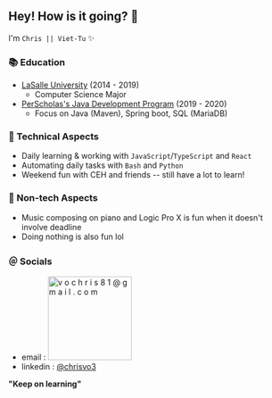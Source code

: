 ## Hey! How is it going? 👋

I'm `Chris || Viet-Tu` ✨

### 📚 Education
* [LaSalle University](https://www.lasalle.edu) (2014 - 2019)
  * Computer Science Major
* [PerScholas's Java Development Program](https://perscholas.org/courses/full-stack-java-developer/full-stack-java-developer-powered-by-teksystems-philly/) (2019 - 2020)
  * Focus on Java (Maven), Spring boot, SQL (MariaDB)

### 💼 Technical Aspects
- Daily learning & working with `JavaScript`/`TypeScript` and `React`
- Automating daily tasks with `Bash` and `Python`
- Weekend fun with CEH and friends -- still have a lot to learn!

### 🌱 Non-tech Aspects
- Music composing on piano and Logic Pro X is fun when it doesn't involve deadline
- Doing nothing is also fun lol

### ＠ Socials
* email : <img style="pointer-events: none;" width="150" alt="v o c h r i s 8 1 @ g m a i l . c o m" src="https://github.com/chrisvo81/chrisvo81/assets/20401958/32569dd4-d7c2-48fc-8716-9d40ba84d6bd">
* linkedin : [@chrisvo3](https://www.linkedin.com/in/chrisvo3/)

**"Keep on learning"**
